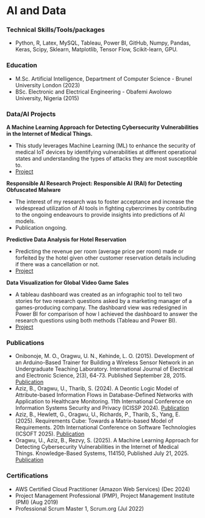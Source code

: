 # AI and Data

### Technical Skills/Tools/packages
- Python, R, Latex, MySQL, Tableau, Power BI, GitHub, Numpy, Pandas, Keras, Scipy, Sklearn, Matplotlib, Tensor Flow, Scikit-learn, GPU.

### Education
- M.Sc. Artificial Intelligence, Department of Computer Science         - Brunel University London (2023) 
- BSc. Electronic and Electrical Engineering	                           - Obafemi Awolowo University, Nigeria (2015)  

### Data/AI Projects
**A Machine Learning Approach for Detecting Cybersecurity Vulnerabilities in the Internet of Medical Things.**
- This study leverages Machine Learning (ML) to enhance the security of medical IoT devices by identifying vulnerabilities at different operational states and understanding the types of attacks they are most susceptible to.
- [Project](https://github.com/UkamakaO/ML-Vulnerability-Assesment-for-IoMT)

**Responsible AI Research Project: Responsible AI (RAI) for Detecting Obfuscated Malware**
- The interest of my research was to foster acceptance and increase the widespread utilization of AI tools in fighting cybercrimes by contributing to the ongoing endeavours to provide insights into predictions of AI models.
- Publication ongoing.

**Predictive Data Analysis for Hotel Reservation**
- Predicting the revenue per room (average price per room) made or forfeited by the hotel given other customer reservation details including if there was a cancellation or not.
- [Project](https://github.com/UkamakaO/Predictive-Data-Analysis-on-Hotel-Reservation)
  
**Data Visualization for Global Video Game Sales**
- A tableau dashboard was created as an infographic tool to tell two stories for two research questions asked by a marketing manager of a games-producing company. The dashboard view was redesigned in Power BI for comparison of how I achieved the dashboard to answer the research questions using both methods (Tableau and Power BI).
- [Project](https://github.com/UkamakaO/Data-Visualization-of-Global-Video-Game-Sales)

### Publications
- Onibonoje, M. O., Oragwu, U. N., Kehinde, L. O. (2015). Development of an Arduino-Based Trainer for Building a Wireless Sensor Network in an Undergraduate Teaching Laboratory. International Journal of Electrical and Electronic Science, 2(3), 64-73. Published September 28, 2015. 
[Publication](http://www.aascit.org/journal/archive2?journalId=915&paperId=3060)
- Aziz, B., Oragwu, U., Tharib, S. (2024). A Deontic Logic Model of Attribute-based Information Flows in Database-Defined Networks with Application to Healthcare Monitoring. 11th International Conference on Information Systems Security and Privacy (ICISSP 2024).
[Publication](https://www.scitepress.org/PublicationsDetail.aspx?ID=s3cu8G9fAio=&t=1)
- Aziz, B., Hewlett, G., Oragwu, U., Richards, P., Tharib, S., Yang,  E. (2025). Requirements Cube: Towards a Matrix-based Model of Requirements. 20th International Conference on Software Technologies (ICSOFT 2025).
[Publication](https://www.researchgate.net/publication/390057354_Requirements_Cube_Towards_a_Matrix-based_Model_of_Requirements)
- Oragwu, U., Aziz, B., Rezvy, S. (2025). A Machine Learning Approach for Detecting Cybersecurity Vulnerabilities in the Internet of Medical Things. Knowledge-Based Systems, 114150, Published July 21, 2025.
[Publication](https://www.sciencedirect.com/science/article/pii/S0950705125011918)

### Certifications
- AWS Certified Cloud Practitioner (Amazon Web Services) (Dec 2024)
- Project Management Professional (PMP), Project Management Institute (PMI) (Aug 2019)
- Professional Scrum Master 1, Scrum.org (Jul 2022)








